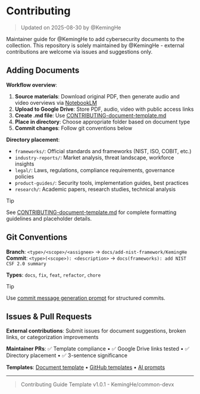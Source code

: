 # Contributing

> Updated on 2025-08-30 by @KemingHe

Maintainer guide for @KemingHe to add cybersecurity documents to the collection. This repository is solely maintained by @KemingHe - external contributions are welcome via issues and suggestions only.

## Adding Documents

**Workflow overview**:

1. **Source materials**: Download original PDF, then generate audio and video overviews via [NotebookLM](https://notebooklm.google.com)
2. **Upload to Google Drive**: Store PDF, audio, video with public access links
3. **Create .md file**: Use [CONTRIBUTING-document-template.md](./CONTRIBUTING-document-template.md)
4. **Place in directory**: Choose appropriate folder based on document type
5. **Commit changes**: Follow git conventions below

**Directory placement**:

- `frameworks/`: Official standards and frameworks (NIST, ISO, COBIT, etc.)
- `industry-reports/`: Market analysis, threat landscape, workforce insights  
- `legal/`: Laws, regulations, compliance requirements, governance policies
- `product-guides/`: Security tools, implementation guides, best practices
- `research/`: Academic papers, research studies, technical analysis

> [!TIP]
> See [CONTRIBUTING-document-template.md](./CONTRIBUTING-document-template.md) for complete formatting guidelines and placeholder details.

## Git Conventions

**Branch**: `<type>/<scope>/<assignee>` → `docs/add-nist-framework/KemingHe`  
**Commit**: `<type>(<scope>): <description>` → `docs(frameworks): add NIST CSF 2.0 summary`

**Types**: `docs`, `fix`, `feat`, `refactor`, `chore`

> [!TIP]
> Use [commit message generation prompt](./prompts/prompt-commit-msg-gen.md) for structured commits.

## Issues & Pull Requests

**External contributions**: Submit issues for document suggestions, broken links, or categorization improvements

**Maintainer PRs**: ✅ Template compliance • ✅ Google Drive links tested • ✅ Directory placement • ✅ 3-sentence significance

**Templates**: [Document template](./CONTRIBUTING-document-template.md) • [GitHub templates](./.github/) • [AI prompts](./prompts/)

---

> Contributing Guide Template v1.0.1 - KemingHe/common-devx
